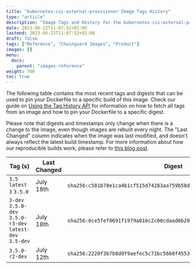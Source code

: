```yaml
---
title: "kubernetes-csi-external-provisioner Image Tags History"
type: "article"
description: "Image Tags and History for the kubernetes-csi-external-provisioner Chainguard Image"
date: 2023-06-22T11:07:52+02:00
lastmod: 2023-06-22T11:07:52+02:00
draft: false
tags: ["Reference", "Chainguard Images", "Product"]
images: []
menu:
  docs:
    parent: "images-reference"
weight: 700
toc: true
---
```


The following table contains the most recent tags and digests that can be used to pin your Dockerfile to a specific build of this image. Check our guide on [Using the Tag History API](/chainguard/chainguard-images/using-the-tag-history-api/) for information on how to fetch all tags from an image and how to pin your Dockerfile to a specific digest.

Please note that digests and timestamps only change when there is a change to the image, even though images are rebuilt every night. The "Last Changed" column indicates when the image was last modified, and doesn't always reflect the latest build timestamp. For more information about how our reproducible builds work, please refer to [this blog post](https://www.chainguard.dev/unchained/reproducing-chainguards-reproducible-image-builds).

| Tag (s)                                                    | Last Changed | Digest                                                                    |
|------------------------------------------------------------|--------------|---------------------------------------------------------------------------|
|  `3.5` `latest` `3` `3.5.0`                                | July 18th    | `sha256:c581b78e1ca4b1cf515d74283aa759b58d9643b0b028ec7ed63336a388b6f99f` |
|  `3-dev` `3.5.0-dev` `3.5.0-r3-dev` `latest-dev` `3.5-dev` | July 18th    | `sha256:0ce5fef0691f1979a010c2c00cdaad6b20a1b540f372b454ce59f50bd58e285e` |
|  `3.5.0-r2-dev`                                            | July 12th    | `sha256:2220f3b7b0d0f9aefec5c71bc5668f45538a0a1b0a98de9321c26f63aa63f504` |
